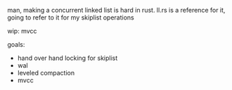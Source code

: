 man, making a concurrent linked list is hard in rust.
ll.rs is a reference for it, going to refer to it for my skiplist operations

wip: mvcc

goals:
 - hand over hand locking for skiplist
 - wal
 - leveled compaction
 - mvcc
